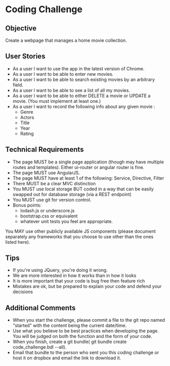 # Coding Challenge

## Objective

Create a webpage that manages a home movie collection.

## User Stories

- As a user I want to use the app in the latest version of Chrome.
- As a user I want to be able to enter new movies.
- As a user I want to be able to search existing movies by an arbitrary field.
- As a user I want to be able to see a list of all my movies.
- As a user I want to be able to either DELETE a movie or UPDATE a movie.
  (You must implement at least one.)
- As a user I want to record the following info about any given movie :
  - Genre
  - Actors
  - Title
  - Year
  - Rating

## Technical Requirements

- The page MUST be a single page application (though may have multiple routes and templates).
  Either ui-router or angular router is fine.
- The page MUST use AngularJS.
- The page MUST have at least 1 of the following: Service, Directive, Filter
- There MUST be a clear MVC distinction
- You MUST use local storage BUT coded in a way that can be easily swapped out for
  database storage (via a REST endpoint)
- You MUST use git for version control.
- Bonus points:
  - lodash.js or underscore.js
  - bootstrap.css or equivalent
  - whatever unit tests you feel are appropriate.

You MAY use other publicly available JS components (please document separately any frameworks that you choose to use other than the ones listed here).

## Tips
- If you're using JQuery, you're doing it wrong.
- We are more interested in how it works than in how it looks
- It is more important that your code is bug free then feature rich
- Mistakes are ok, but be prepared to explain your code and defend your decisions

## Additional Comments

- When you start the challenge, please commit a file to the git repo named "started" with the content being the current date/time.
- Use what you believe to be best practices when developing the page. You will be judged on both the function and the form of your code.
- When you finish, create a git bundle( git bundle create code_challenge.bdl --all).
- Email that bundle to the person who sent you this coding challenge or host it on dropbox and email the link to download it.